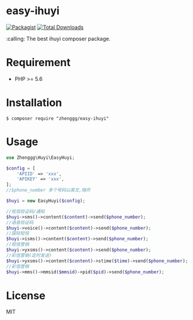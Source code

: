 # easy-ihuyi

[![Packagist](https://img.shields.io/packagist/l/zhenggg/easy-ihuyi.svg?maxAge=2592000)](https://packagist.org/packages/zhenggg/easy-ihuyi)
[![Total Downloads](https://img.shields.io/packagist/dt/zhenggg/easy-ihuyi.svg?style=flat-square)](https://packagist.org/packages/zhenggg/easy-ihuyi)

<p>:calling: The best ihuyi composer package.</p>

# Requirement

- PHP >= 5.6

# Installation

```shell
$ composer require "zhenggg/easy-ihuyi"
```

# Usage

```php
use Zhenggg\Huyi\EasyHuyi;

$config = [
    'APIID' => 'xxx',
    'APIKEY' => 'xxx',
];
//$phone_number 多个号码以英文,隔开

$huyi = new EasyHuyi($config);

//短信验证码/通知
$huyi->sms()->content($content)->send($phone_number);
//语音验证码
$huyi->voice()->content($content)->send($phone_number);
//国际短信
$huyi->isms()->content($content)->send($phone_number);
//短信营销
$huyi->yxsms()->content($content)->send($phone_number);
//彩信营销(定时发送) 
$huyi->yxsms()->content($content)->stime($time)->send($phone_number);
//彩信营销
$huyi->mms()->mmsid($mmsid)->pid($pid)->send($phone_number);
```
# License

MIT
